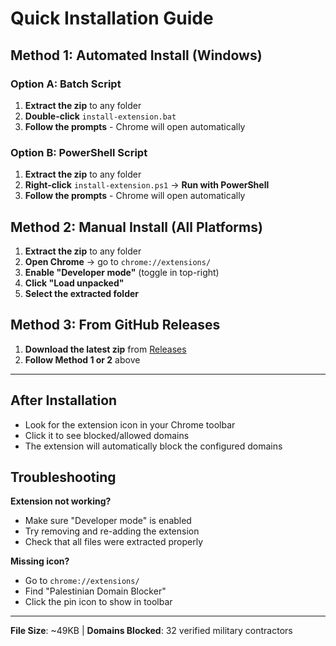 # Quick Installation Guide

## Method 1: Automated Install (Windows)

### Option A: Batch Script
1. **Extract the zip** to any folder
2. **Double-click** `install-extension.bat`
3. **Follow the prompts** - Chrome will open automatically

### Option B: PowerShell Script  
1. **Extract the zip** to any folder
2. **Right-click** `install-extension.ps1` → **Run with PowerShell**
3. **Follow the prompts** - Chrome will open automatically

## Method 2: Manual Install (All Platforms)

1. **Extract the zip** to any folder
2. **Open Chrome** → go to `chrome://extensions/`
3. **Enable "Developer mode"** (toggle in top-right)
4. **Click "Load unpacked"** 
5. **Select the extracted folder**

## Method 3: From GitHub Releases

1. **Download the latest zip** from [Releases](https://github.com/arcanstone/Palestinian-Domain-Blocker-v2/releases)
2. **Follow Method 1 or 2** above

---

## After Installation

- Look for the extension icon in your Chrome toolbar
- Click it to see blocked/allowed domains
- The extension will automatically block the configured domains

## Troubleshooting

**Extension not working?**
- Make sure "Developer mode" is enabled
- Try removing and re-adding the extension
- Check that all files were extracted properly

**Missing icon?**  
- Go to `chrome://extensions/` 
- Find "Palestinian Domain Blocker"
- Click the pin icon to show in toolbar

---

**File Size**: ~49KB | **Domains Blocked**: 32 verified military contractors